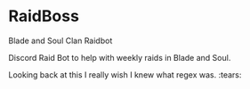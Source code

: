 # RaidBoss
Blade and Soul Clan Raidbot


Discord Raid Bot to help with weekly raids in Blade and Soul.

Looking back at this I really wish I knew what regex was. :tears:
